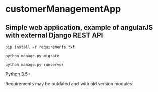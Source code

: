 # customerManagementApp
## Simple web application, example of angularJS with external Django REST API

```
pip install -r requirements.txt
```
```
python manage.py migrate
```
```
python manage.py runserver
```
Python 3.5+

Requirements may be outdated and with old version modules.
